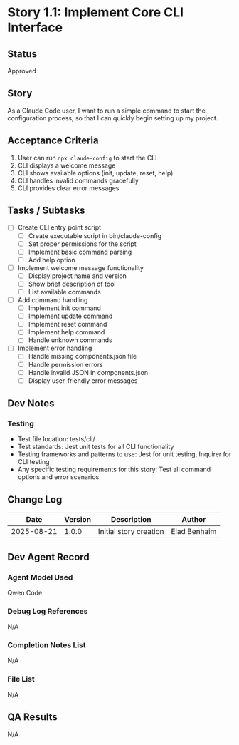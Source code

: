 # Story 1.1: Implement Core CLI Interface

## Status
Approved

## Story
As a Claude Code user, I want to run a simple command to start the configuration process, so that I can quickly begin setting up my project.

## Acceptance Criteria
1. User can run `npx claude-config` to start the CLI
2. CLI displays a welcome message
3. CLI shows available options (init, update, reset, help)
4. CLI handles invalid commands gracefully
5. CLI provides clear error messages

## Tasks / Subtasks
- [ ] Create CLI entry point script
  - [ ] Create executable script in bin/claude-config
  - [ ] Set proper permissions for the script
  - [ ] Implement basic command parsing
  - [ ] Add help option
- [ ] Implement welcome message functionality
  - [ ] Display project name and version
  - [ ] Show brief description of tool
  - [ ] List available commands
- [ ] Add command handling
  - [ ] Implement init command
  - [ ] Implement update command
  - [ ] Implement reset command
  - [ ] Implement help command
  - [ ] Handle unknown commands
- [ ] Implement error handling
  - [ ] Handle missing components.json file
  - [ ] Handle permission errors
  - [ ] Handle invalid JSON in components.json
  - [ ] Display user-friendly error messages

## Dev Notes
### Testing
- Test file location: tests/cli/
- Test standards: Jest unit tests for all CLI functionality
- Testing frameworks and patterns to use: Jest for unit testing, Inquirer for CLI testing
- Any specific testing requirements for this story: Test all command options and error scenarios

## Change Log
| Date | Version | Description | Author |
|------|---------|-------------|--------|
| 2025-08-21 | 1.0.0 | Initial story creation | Elad Benhaim |

## Dev Agent Record
### Agent Model Used
Qwen Code

### Debug Log References
N/A

### Completion Notes List
N/A

### File List
N/A

## QA Results
N/A